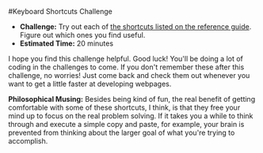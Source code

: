 #Keyboard Shortcuts Challenge

* **Challenge:** Try out each of [the shortcuts listed on the reference guide](https://github.com/christensenacademy/christensen-academy/blob/master/modules/html-basics/reference.md#useful-keyboard-shortcuts). Figure out which ones you find useful.
* **Estimated Time:** 20 minutes

I hope you find this challenge helpful. Good luck! You'll be doing a lot of coding in the challenges to come. If you don't remember these after this challenge, no worries! Just come back and check them out whenever you want to get a little faster at developing webpages.

**Philosophical Musing:** Besides being kind of fun, the real benefit of getting comfortable with some of these shortcuts, I think, is that they free your mind up to focus on the real problem solving. If it takes you a while to think through and execute a simple copy and paste, for example, your brain is prevented from thinking about the larger goal of what you're trying to accomplish.
